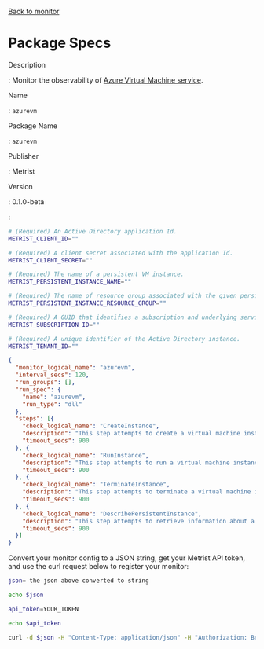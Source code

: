[Back to monitor](azurevm.md)

# Package Specs

Description

: Monitor the observability of [Azure Virtual Machine service](https://azure.microsoft.com/products/virtual-machines/).

Name

: `azurevm`

Package Name

: `azurevm`

Publisher

: Metrist

Version

: 0.1.0-beta

: &nbsp;


<!--@include: /parts/_3.md-->


```sh
# (Required) An Active Directory application Id.
METRIST_CLIENT_ID=""

# (Required) A client secret associated with the application Id.
METRIST_CLIENT_SECRET=""

# (Required) The name of a persistent VM instance.
METRIST_PERSISTENT_INSTANCE_NAME=""

# (Required) The name of resource group associated with the given persistent instance.
METRIST_PERSISTENT_INSTANCE_RESOURCE_GROUP=""

# (Required) A GUID that identifies a subscription and underlying services.
METRIST_SUBSCRIPTION_ID=""

# (Required) A unique identifier of the Active Directory instance.
METRIST_TENANT_ID=""
```

<!--@include: /parts/tips_env-vars.md -->


<!--@include: /parts/_4.md-->


```json
{
  "monitor_logical_name": "azurevm",
  "interval_secs": 120,
  "run_groups": [],
  "run_spec": {
    "name": "azurevm",
    "run_type": "dll"
  },
  "steps": [{
    "check_logical_name": "CreateInstance",
    "description": "This step attempts to create a virtual machine instance.",
    "timeout_secs": 900
  }, {
    "check_logical_name": "RunInstance",
    "description": "This step attempts to run a virtual machine instance created in a previous step.",
    "timeout_secs": 900
  }, {
    "check_logical_name": "TerminateInstance",
    "description": "This step attempts to terminate a virtual machine instance created in a previous step.",
    "timeout_secs": 900
  }, {
    "check_logical_name": "DescribePersistentInstance",
    "description": "This step attempts to retrieve information about a persistent virtual machine instance.",
    "timeout_secs": 900
  }]
}
```




Convert your monitor config to a JSON string, get your Metrist API token, and use the curl request below to register your monitor:

```sh
json= the json above converted to string

echo $json

api_token=YOUR_TOKEN

echo $api_token

curl -d $json -H "Content-Type: application/json" -H "Authorization: Bearer $api_token" 'https://app.metrist.io/api/v0/monitor-config'

```

<!--@include: /parts/tips_api.md-->


<!--@include: /parts/_5.md-->


<!--@include: /parts/result.md-->